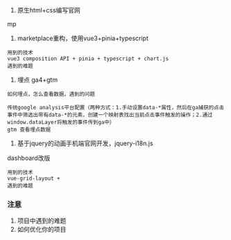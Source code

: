 1. 原生html+css编写官网

mp

1. marketplace重构，使用vue3+pinia+typescript

```
用到的技术
vue3 composition API + pinia + typescript + chart.js
遇到的难题
```

1. 埋点 ga4+gtm

```
如何埋点，怎么查看数据，遇到的问题

传统google analysis平台配置（两种方式：1.手动设置data-*属性，然后在ga捕获的点击事件中筛选出带有data-*的元素，创建一个映射表找出当前点击事件触发的操作；2.通过window.dataLayer将触发的事件传到ga中）
gtm 查看埋点数据
```



1. 基于jquery的动画手机端官网开发，jquery-i18n.js



dashboard改版

```
用到的技术
vue-grid-layout + 
遇到的难题

```





### 注意

1. 项目中遇到的难题
2. 如何优化你的项目